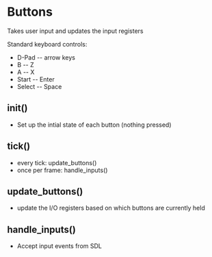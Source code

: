 Buttons
=======
Takes user input and updates the input registers

Standard keyboard controls:

- D-Pad -- arrow keys
- B -- Z
- A -- X
- Start -- Enter
- Select -- Space

init()
------
- Set up the intial state of each button (nothing pressed)

tick()
------
- every tick: update_buttons()
- once per frame: handle_inputs()

update_buttons()
----------------
- update the I/O registers based on which buttons are currently held

handle_inputs()
---------------
- Accept input events from SDL
